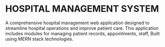 # HOSPITAL MANAGEMENT SYSTEM

A comprehensive hospital management web application designed to streamline hospital operations and improve patient care. This application includes modules for managing patient records, appointments, staff, Built using MERN stack technologies.





